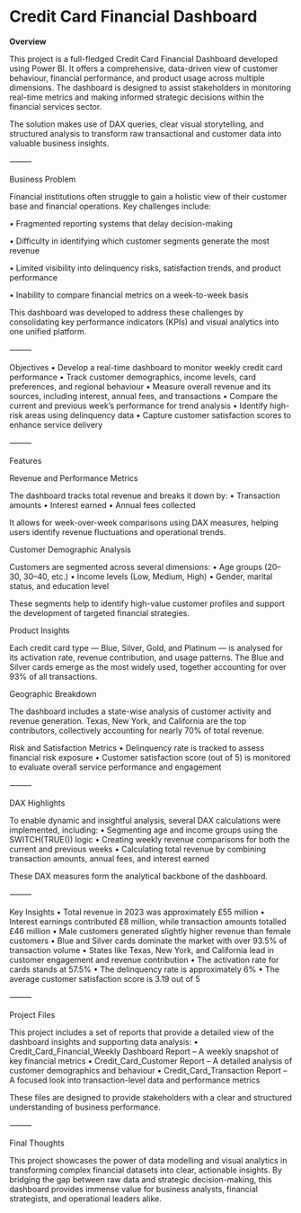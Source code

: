 # Credit Card Financial Dashboard

**Overview**

This project is a full-fledged Credit Card Financial Dashboard developed using Power BI. It offers a comprehensive, data-driven view of customer behaviour, financial performance, and product usage across multiple dimensions. The dashboard is designed to assist stakeholders in monitoring real-time metrics and making informed strategic decisions within the financial services sector.

The solution makes use of DAX queries, clear visual storytelling, and structured analysis to transform raw transactional and customer data into valuable business insights.

⸻

Business Problem

Financial institutions often struggle to gain a holistic view of their customer base and financial operations. Key challenges include:

• Fragmented reporting systems that delay decision-making

• Difficulty in identifying which customer segments generate the most revenue

• Limited visibility into delinquency risks, satisfaction trends, and product performance

• Inability to compare financial metrics on a week-to-week basis

This dashboard was developed to address these challenges by consolidating key performance indicators (KPIs) and visual analytics into one unified platform.

⸻

Objectives
	•	Develop a real-time dashboard to monitor weekly credit card performance
	•	Track customer demographics, income levels, card preferences, and regional behaviour
	•	Measure overall revenue and its sources, including interest, annual fees, and transactions
	•	Compare the current and previous week’s performance for trend analysis
	•	Identify high-risk areas using delinquency data
	•	Capture customer satisfaction scores to enhance service delivery

⸻

Features

Revenue and Performance Metrics

The dashboard tracks total revenue and breaks it down by:
	•	Transaction amounts
	•	Interest earned
	•	Annual fees collected

It allows for week-over-week comparisons using DAX measures, helping users identify revenue fluctuations and operational trends.

Customer Demographic Analysis

Customers are segmented across several dimensions:
	•	Age groups (20–30, 30–40, etc.)
	•	Income levels (Low, Medium, High)
	•	Gender, marital status, and education level

These segments help to identify high-value customer profiles and support the development of targeted financial strategies.

Product Insights

Each credit card type — Blue, Silver, Gold, and Platinum — is analysed for its activation rate, revenue contribution, and usage patterns. The Blue and Silver cards emerge as the most widely used, together accounting for over 93% of all transactions.

Geographic Breakdown

The dashboard includes a state-wise analysis of customer activity and revenue generation. Texas, New York, and California are the top contributors, collectively accounting for nearly 70% of total revenue.

Risk and Satisfaction Metrics
	•	Delinquency rate is tracked to assess financial risk exposure
	•	Customer satisfaction score (out of 5) is monitored to evaluate overall service performance and engagement

⸻

DAX Highlights

To enable dynamic and insightful analysis, several DAX calculations were implemented, including:
	•	Segmenting age and income groups using the SWITCH(TRUE()) logic
	•	Creating weekly revenue comparisons for both the current and previous weeks
	•	Calculating total revenue by combining transaction amounts, annual fees, and interest earned

These DAX measures form the analytical backbone of the dashboard.

⸻

Key Insights
	•	Total revenue in 2023 was approximately £55 million
	•	Interest earnings contributed £8 million, while transaction amounts totalled £46 million
	•	Male customers generated slightly higher revenue than female customers
	•	Blue and Silver cards dominate the market with over 93.5% of transaction volume
	•	States like Texas, New York, and California lead in customer engagement and revenue contribution
	•	The activation rate for cards stands at 57.5%
	•	The delinquency rate is approximately 6%
	•	The average customer satisfaction score is 3.19 out of 5

⸻

Project Files

This project includes a set of reports that provide a detailed view of the dashboard insights and supporting data analysis:
	•	Credit_Card_Financial_Weekly Dashboard Report – A weekly snapshot of key financial metrics
	•	Credit_Card_Customer Report – A detailed analysis of customer demographics and behaviour
	•	Credit_Card_Transaction Report – A focused look into transaction-level data and performance metrics

These files are designed to provide stakeholders with a clear and structured understanding of business performance.

⸻

Final Thoughts

This project showcases the power of data modelling and visual analytics in transforming complex financial datasets into clear, actionable insights. By bridging the gap between raw data and strategic decision-making, this dashboard provides immense value for business analysts, financial strategists, and operational leaders alike.
